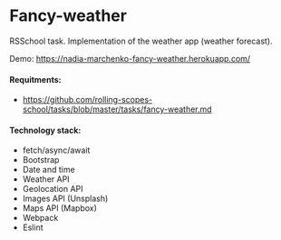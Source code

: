# Fancy-weather
RSSchool task.
Implementation of the weather app (weather forecast).

Demo: https://nadia-marchenko-fancy-weather.herokuapp.com/

#### Requitments:
* https://github.com/rolling-scopes-school/tasks/blob/master/tasks/fancy-weather.md

#### Technology stack:
* fetch/async/await
* Bootstrap
* Date and time
* Weather API
* Geolocation API
* Images API (Unsplash)
* Maps API (Mapbox)
* Webpack
* Eslint
